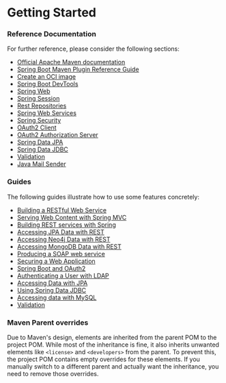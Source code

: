 # Getting Started

### Reference Documentation
For further reference, please consider the following sections:

* [Official Apache Maven documentation](https://maven.apache.org/guides/index.html)
* [Spring Boot Maven Plugin Reference Guide](https://docs.spring.io/spring-boot/3.5.0-SNAPSHOT/maven-plugin)
* [Create an OCI image](https://docs.spring.io/spring-boot/3.5.0-SNAPSHOT/maven-plugin/build-image.html)
* [Spring Boot DevTools](https://docs.spring.io/spring-boot/3.5.0-SNAPSHOT/reference/using/devtools.html)
* [Spring Web](https://docs.spring.io/spring-boot/3.5.0-SNAPSHOT/reference/web/servlet.html)
* [Spring Session](https://docs.spring.io/spring-session/reference/)
* [Rest Repositories](https://docs.spring.io/spring-boot/3.5.0-SNAPSHOT/how-to/data-access.html#howto.data-access.exposing-spring-data-repositories-as-rest)
* [Spring Web Services](https://docs.spring.io/spring-boot/3.5.0-SNAPSHOT/reference/io/webservices.html)
* [Spring Security](https://docs.spring.io/spring-boot/3.5.0-SNAPSHOT/reference/web/spring-security.html)
* [OAuth2 Client](https://docs.spring.io/spring-boot/3.5.0-SNAPSHOT/reference/web/spring-security.html#web.security.oauth2.client)
* [OAuth2 Authorization Server](https://docs.spring.io/spring-boot/3.5.0-SNAPSHOT/reference/web/spring-security.html#web.security.oauth2.authorization-server)
* [Spring Data JPA](https://docs.spring.io/spring-boot/3.5.0-SNAPSHOT/reference/data/sql.html#data.sql.jpa-and-spring-data)
* [Spring Data JDBC](https://docs.spring.io/spring-boot/3.5.0-SNAPSHOT/reference/data/sql.html#data.sql.jdbc)
* [Validation](https://docs.spring.io/spring-boot/3.5.0-SNAPSHOT/reference/io/validation.html)
* [Java Mail Sender](https://docs.spring.io/spring-boot/3.5.0-SNAPSHOT/reference/io/email.html)

### Guides
The following guides illustrate how to use some features concretely:

* [Building a RESTful Web Service](https://spring.io/guides/gs/rest-service/)
* [Serving Web Content with Spring MVC](https://spring.io/guides/gs/serving-web-content/)
* [Building REST services with Spring](https://spring.io/guides/tutorials/rest/)
* [Accessing JPA Data with REST](https://spring.io/guides/gs/accessing-data-rest/)
* [Accessing Neo4j Data with REST](https://spring.io/guides/gs/accessing-neo4j-data-rest/)
* [Accessing MongoDB Data with REST](https://spring.io/guides/gs/accessing-mongodb-data-rest/)
* [Producing a SOAP web service](https://spring.io/guides/gs/producing-web-service/)
* [Securing a Web Application](https://spring.io/guides/gs/securing-web/)
* [Spring Boot and OAuth2](https://spring.io/guides/tutorials/spring-boot-oauth2/)
* [Authenticating a User with LDAP](https://spring.io/guides/gs/authenticating-ldap/)
* [Accessing Data with JPA](https://spring.io/guides/gs/accessing-data-jpa/)
* [Using Spring Data JDBC](https://github.com/spring-projects/spring-data-examples/tree/master/jdbc/basics)
* [Accessing data with MySQL](https://spring.io/guides/gs/accessing-data-mysql/)
* [Validation](https://spring.io/guides/gs/validating-form-input/)

### Maven Parent overrides

Due to Maven's design, elements are inherited from the parent POM to the project POM.
While most of the inheritance is fine, it also inherits unwanted elements like `<license>` and `<developers>` from the parent.
To prevent this, the project POM contains empty overrides for these elements.
If you manually switch to a different parent and actually want the inheritance, you need to remove those overrides.

